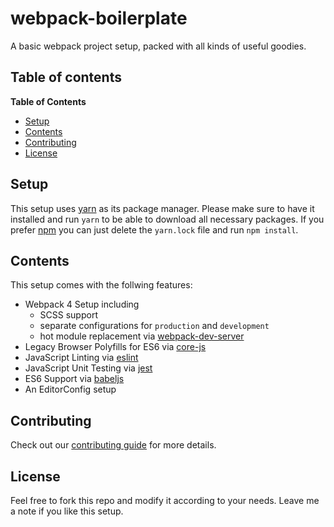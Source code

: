 # webpack-boilerplate
A basic webpack project setup, packed with all kinds of useful goodies.

## Table of contents
<!-- markdown-toc start - Don't edit this section. Run M-x markdown-toc-refresh-toc -->
**Table of Contents**

- [Setup](#architecture)
- [Contents](#contents)
- [Contributing](#contributing)
- [License](#license-usage)

<!-- markdown-toc end -->

## Setup
This setup uses [yarn](https://yarnpkg.com/lang/en/) as its package manager. Please make sure to have it installed and run `yarn` to be able to download all necessary packages. If you prefer [npm](https://www.npmjs.com/) you can just delete the `yarn.lock` file and run `npm install`.

## Contents
This setup comes with the follwing features:
- Webpack 4 Setup including
  - SCSS support
  - separate configurations for `production` and `development`
  - hot module replacement via [webpack-dev-server](https://github.com/webpack/webpack-dev-server)
- Legacy Browser Polyfills for ES6 via [core-js](https://github.com/zloirock/core-js)
- JavaScript Linting via [eslint](https://eslint.org/)
- JavaScript Unit Testing via [jest](https://facebook.github.io/jest/)
- ES6 Support via [babeljs](https://babeljs.io/)
- An EditorConfig setup

## Contributing
Check out our [contributing guide](CONTRIBUTING.md) for more details.

## License
Feel free to fork this repo and modify it according to your needs. Leave me a note if you like this setup.
